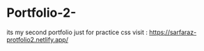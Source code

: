 # Portfolio-2-
its my second portfolio just for practice css 
visit : https://sarfaraz-protfolio2.netlify.app/
